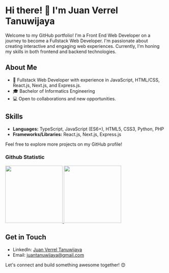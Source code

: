 # Hi there! 👋 I'm Juan Verrel Tanuwijaya

Welcome to my GitHub portfolio! I'm a Front End Web Developer on a journey to become a Fullstack Web Developer. I'm passionate about creating interactive and engaging web experiences. Currently, I'm honing my skills in both frontend and backend technologies.

## About Me

- 💼 Fullstack Web Developer with experience in JavaScript, HTML/CSS, React.js, Next.js, and Express.js.
- 🎓 Bachelor of Informatics Engineering
- 💻 Open to collaborations and new opportunities.

## Skills

- **Languages:** TypeScript, JavaScript (ES6+), HTML5, CSS3, Python, PHP
- **Frameworks/Libraries:** React.js, Next.js, Express.js

Feel free to explore more projects on my GitHub profile!

### Github Statistic
<p align="left">
<a href="https://github.com/juan-vrrl">
  <img height="180em" src="https://github-readme-stats-eight-theta.vercel.app/api?username=juan-vrrl&show_icons=true&theme=algolia&include_all_commits=true&count_private=true"/>
  <img height="180em" src="https://github-readme-stats-eight-theta.vercel.app/api/top-langs/?username=juan-vrrl&layout=compact&layout=compact&theme=algolia"/>
</a>
</p>

## Get in Touch

- LinkedIn: [Juan Verrel Tanuwijaya](https://www.linkedin.com/in/juan-verrel-tanuwijaya-389293291/)
- Email: juantanuwijaya@gmail.com

Let's connect and build something awesome together! 😊

